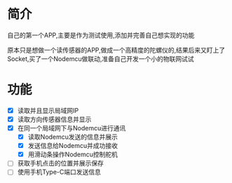 # 简介

自己的第一个APP,主要是作为测试使用,添加并完善自己想实现的功能

原本只是想做一个读传感器的APP,做成一个高精度的陀螺仪的,结果后来又盯上了Socket,买了一个Nodemcu做联动,准备自己开发一个小的物联网试试

# 功能

- [x] 读取并且显示局域网IP
- [x] 读取方向传感器信息并显示
- [x] 在同一个局域网下与Nodemcu进行通讯
    - [x] 读取Nodemcu发送的信息并展示
    - [x] 发送信息给Nodemcu并成功接收
    - [x] 用滑动条操作Nodemcu控制舵机
- [ ] 获取手机点击的位置并展示保存
- [ ] 使用手机Type-C端口发送信息